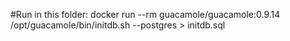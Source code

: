 #Run in this folder:
docker run --rm guacamole/guacamole:0.9.14 /opt/guacamole/bin/initdb.sh --postgres > initdb.sql
